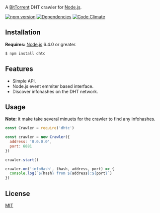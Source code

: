 A [BitTorrent](http://www.bittorrent.org/) DHT crawler for [Node.js](https://nodejs.org).

[![npm version](https://badge.fury.io/js/dhtc.svg)](https://badge.fury.io/js/dhtc)
[![Dependencies](https://david-dm.org/chrisburland/dhtc.svg)](https://david-dm.org/chrisburland/dhtc)
[![Code Climate](https://codeclimate.com/github/chrisburland/dhtc/badges/gpa.svg)](https://codeclimate.com/github/chrisburland/dhtc)

## Installation

**Requires:** [Node.js](https://nodejs.org) 6.4.0 or greater.

``` bash
$ npm install dhtc
```

## Features

  * Simple API.
  * Node.js event emmiter based interface.
  * Discover infohashes on the DHT network.

## Usage

**Note:** it make take several minuets for the crawler to find any infohashes.

``` js
const Crawler = require('dhtc')

const crawler = new Crawler({
  address: '0.0.0.0', 
  port: 6881
})

crawler.start()

crawler.on('infoHash', (hash, address, port) => {
  console.log(`${hash} from ${address}:${port}`)
})
```

## License

[MIT](https://github.com/chrisburland/dhtc/blob/master/LICENSE)
